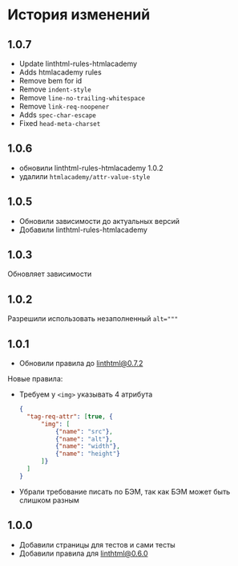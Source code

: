 # История изменений

## 1.0.7
- Update linthtml-rules-htmlacademy
- Adds htmlacademy rules
- Remove bem for id
- Remove `indent-style`
- Remove `line-no-trailing-whitespace`
- Remove `link-req-noopener`
- Adds `spec-char-escape`
- Fixed `head-meta-charset`

## 1.0.6
- обновили linthtml-rules-htmlacademy 1.0.2
- удалили `htmlacademy/attr-value-style`

## 1.0.5
- Обновили зависимости до актуальных версий
- Добавили linthtml-rules-htmlacademy

## 1.0.3 
Обновляет зависимости

## 1.0.2
Разрешили использовать незаполненный `alt="""`

## 1.0.1
- Обновили правила до linthtml@0.7.2

Новые правила:
- Требуем у `<img>` указывать 4 атрибута
    ```json 
    {
      "tag-req-attr": [true, {
          "img": [
              {"name": "src"},
              {"name": "alt"},
              {"name": "width"},
              {"name": "height"}
          ]}
      ]
    }
    ```
- Убрали требование писать по БЭМ, так как БЭМ может быть слишком разным


## 1.0.0 
- Добавили страницы для тестов и сами тесты
- Добавили правила для linthtml@0.6.0
